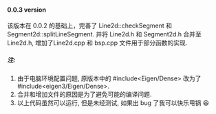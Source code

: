#### 0.0.3 version

该版本在 0.0.2 的基础上，完善了 Line2d::checkSegment 和 Segment2d::splitLineSegment. 并将 Line2d.h 和 Segment2d.h 合并至 Line2d.h, 增加了Line2d.cpp 和 bsp.cpp 文件用于部分函数的实现.

##### 注:

1. 由于电脑环境配置问题, 原版本中的 #include\<Eigen/Dense\> 改为了 #include\<eigen3/Eigen/Dense\>. 
2. 合并和增加文件的原因是为了避免可能的编译问题.
3. 以上代码虽然可以运行, 但是未经测试, 如果出 bug 了我可以快乐甩锅 :laughing:

